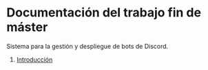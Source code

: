 # Documentación del trabajo fin de máster

Sistema para la gestión y despliegue de bots de Discord.

1. [Introducción](introduccion/introduccion.md)
